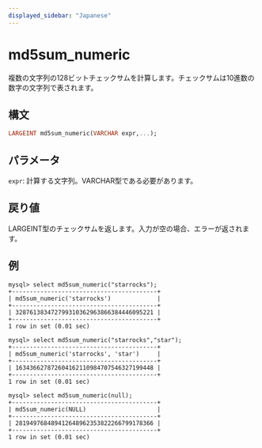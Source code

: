 ```yaml
---
displayed_sidebar: "Japanese"
---
```


# md5sum_numeric

複数の文字列の128ビットチェックサムを計算します。チェックサムは10進数の数字の文字列で表されます。

## 構文

```Haskell
LARGEINT md5sum_numeric(VARCHAR expr,...);
```

## パラメータ

`expr`: 計算する文字列。VARCHAR型である必要があります。

## 戻り値

LARGEINT型のチェックサムを返します。入力が空の場合、エラーが返されます。

## 例

```Plain Text
mysql> select md5sum_numeric("starrocks");
+-----------------------------------------+
| md5sum_numeric('starrocks')             |
+-----------------------------------------+
| 328761383472799310362963866384446095221 |
+-----------------------------------------+
1 row in set (0.01 sec)

mysql> select md5sum_numeric("starrocks","star");
+-----------------------------------------+
| md5sum_numeric('starrocks', 'star')     |
+-----------------------------------------+
| 163436627872604162110984707546327199448 |
+-----------------------------------------+
1 row in set (0.01 sec)

mysql> select md5sum_numeric(null);
+-----------------------------------------+
| md5sum_numeric(NULL)                    |
+-----------------------------------------+
| 281949768489412648962353822266799178366 |
+-----------------------------------------+
1 row in set (0.01 sec)
```

